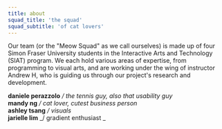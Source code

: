 ```yaml
---
title: about
squad_title: 'the squad'
squad_subtitle: 'of cat lovers'
---
```


Our team (or the "Meow Squad" as we call ourselves) is made up of four Simon Fraser University students in the Interactive Arts and Technology (SIAT) program. We each hold various areas of expertise, from programming to visual arts, and are working under the wing of instructor Andrew H, who is guiding us through our project's research and development. 

**daniele perazzolo** _/ the tennis guy, also that usability guy_  
**mandy ng** _/ cat lover, cutest business person_  
**ashley tsang** _/ visuals_  
**jarielle lim** _/ gradient enthusiast _